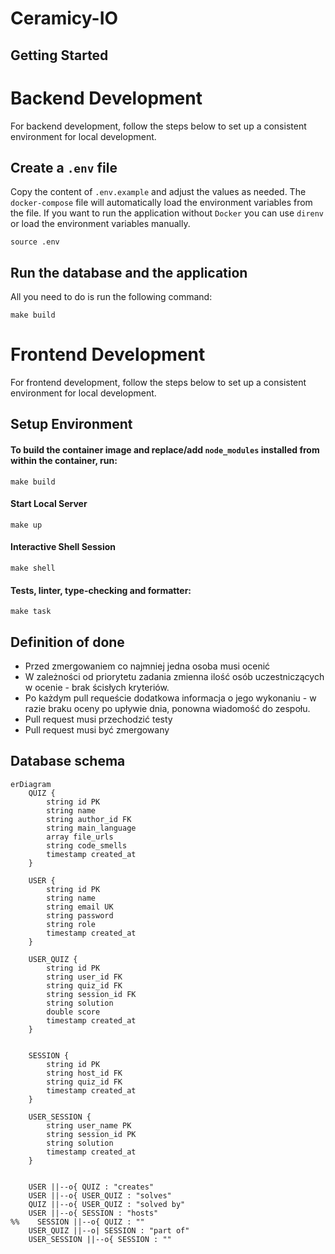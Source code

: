 # Ceramicy-IO

## Getting Started

# Backend Development

For backend development, follow the steps below to set up a consistent environment for local development.

## Create a `.env` file

Copy the content of  `.env.example` and adjust the values as needed.
The `docker-compose` file will automatically load the environment variables from the file.
If you want to run the application without `Docker` you can use `direnv` or load the environment variables manually.

```shell
source .env
```

## Run the database and the application

All you need to do is run the following command:

```shell
make build
```

# Frontend Development

For frontend development, follow the steps below to set up a consistent environment for local development.

## Setup Environment

#### To build the container image and replace/add `node_modules` installed from within the container, run:

```shell
make build
```

#### Start Local Server
```shell
make up
```

#### Interactive Shell Session
```shell
make shell
```

#### Tests, linter, type-checking and formatter:
```shell
make task
```

## Definition of done

- Przed zmergowaniem co najmniej jedna osoba musi ocenić
- W zależności od priorytetu zadania zmienna ilość osób uczestniczących w ocenie - brak ścisłych kryteriów.
- Po każdym pull requeście dodatkowa informacja o jego wykonaniu - w razie braku oceny po upływie dnia, ponowna wiadomość do zespołu.
- Pull request musi przechodzić testy
- Pull request musi być zmergowany

## Database schema

```mermaid
erDiagram
    QUIZ {
        string id PK
        string name
        string author_id FK
        string main_language
        array file_urls
        string code_smells
        timestamp created_at
    }

    USER {
        string id PK
        string name
        string email UK
        string password
        string role
        timestamp created_at
    }

    USER_QUIZ {
        string id PK
        string user_id FK
        string quiz_id FK
        string session_id FK
        string solution
        double score
        timestamp created_at
    }


    SESSION {
        string id PK
        string host_id FK
        string quiz_id FK
        timestamp created_at
    }

    USER_SESSION {
        string user_name PK
        string session_id PK
        string solution
        timestamp created_at
    }


    USER ||--o{ QUIZ : "creates"
    USER ||--o{ USER_QUIZ : "solves"
    QUIZ ||--o{ USER_QUIZ : "solved by"
    USER ||--o{ SESSION : "hosts"
%%    SESSION ||--o{ QUIZ : ""
    USER_QUIZ ||--o| SESSION : "part of"
    USER_SESSION ||--o{ SESSION : ""


```
